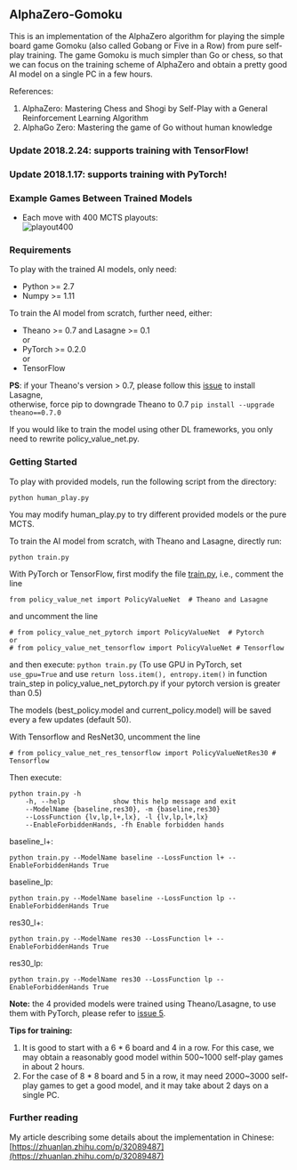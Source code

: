 ## AlphaZero-Gomoku
This is an implementation of the AlphaZero algorithm for playing the simple board game Gomoku (also called Gobang or Five in a Row) from pure self-play training. The game Gomoku is much simpler than Go or chess, so that we can focus on the training scheme of AlphaZero and obtain a pretty good AI model on a single PC in a few hours. 

References:  
1. AlphaZero: Mastering Chess and Shogi by Self-Play with a General Reinforcement Learning Algorithm
2. AlphaGo Zero: Mastering the game of Go without human knowledge

### Update 2018.2.24: supports training with TensorFlow!
### Update 2018.1.17: supports training with PyTorch!

### Example Games Between Trained Models
- Each move with 400 MCTS playouts:  
![playout400](https://raw.githubusercontent.com/junxiaosong/AlphaZero_Gomoku/master/playout400.gif)

### Requirements
To play with the trained AI models, only need:
- Python >= 2.7
- Numpy >= 1.11

To train the AI model from scratch, further need, either:
- Theano >= 0.7 and Lasagne >= 0.1      
or
- PyTorch >= 0.2.0    
or
- TensorFlow

**PS**: if your Theano's version > 0.7, please follow this [issue](https://github.com/aigamedev/scikit-neuralnetwork/issues/235) to install Lasagne,  
otherwise, force pip to downgrade Theano to 0.7 ``pip install --upgrade theano==0.7.0``

If you would like to train the model using other DL frameworks, you only need to rewrite policy_value_net.py.

### Getting Started
To play with provided models, run the following script from the directory:  
```
python human_play.py  
```
You may modify human_play.py to try different provided models or the pure MCTS.

To train the AI model from scratch, with Theano and Lasagne, directly run:   
```
python train.py
```
With PyTorch or TensorFlow, first modify the file [train.py](https://github.com/junxiaosong/AlphaZero_Gomoku/blob/master/train.py), i.e., comment the line
```
from policy_value_net import PolicyValueNet  # Theano and Lasagne
```
and uncomment the line 
```
# from policy_value_net_pytorch import PolicyValueNet  # Pytorch
or
# from policy_value_net_tensorflow import PolicyValueNet # Tensorflow
```
and then execute: ``python train.py``  (To use GPU in PyTorch, set ``use_gpu=True`` and use ``return loss.item(), entropy.item()`` in function train_step in policy_value_net_pytorch.py if your pytorch version is greater than 0.5)

The models (best_policy.model and current_policy.model) will be saved every a few updates (default 50).  


With Tensorflow and ResNet30, uncomment the line 
```
# from policy_value_net_res_tensorflow import PolicyValueNetRes30 # Tensorflow
```
Then execute:
```
python train.py -h
    -h, --help            show this help message and exit
    --ModelName {baseline,res30}, -m {baseline,res30}
    --LossFunction {lv,lp,l+,lx}, -l {lv,lp,l+,lx}
    --EnableForbiddenHands, -fh Enable forbidden hands
```
baseline_l+:
```
python train.py --ModelName baseline --LossFunction l+ --EnableForbiddenHands True
```

baseline_lp:
```
python train.py --ModelName baseline --LossFunction lp --EnableForbiddenHands True
```

res30_l+:
```
python train.py --ModelName res30 --LossFunction l+ --EnableForbiddenHands True
```

res30_lp:
```
python train.py --ModelName res30 --LossFunction lp --EnableForbiddenHands True
```


**Note:** the 4 provided models were trained using Theano/Lasagne, to use them with PyTorch, please refer to [issue 5](https://github.com/junxiaosong/AlphaZero_Gomoku/issues/5).

**Tips for training:**
1. It is good to start with a 6 * 6 board and 4 in a row. For this case, we may obtain a reasonably good model within 500~1000 self-play games in about 2 hours.
2. For the case of 8 * 8 board and 5 in a row, it may need 2000~3000 self-play games to get a good model, and it may take about 2 days on a single PC.

### Further reading
My article describing some details about the implementation in Chinese: [https://zhuanlan.zhihu.com/p/32089487](https://zhuanlan.zhihu.com/p/32089487) 
